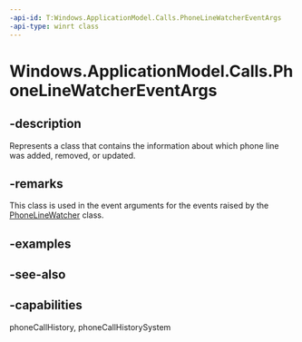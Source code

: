 ```yaml
---
-api-id: T:Windows.ApplicationModel.Calls.PhoneLineWatcherEventArgs
-api-type: winrt class
---
```


<!-- Class syntax.
public class PhoneLineWatcherEventArgs : Windows.ApplicationModel.Calls.IPhoneLineWatcherEventArgs
-->

# Windows.ApplicationModel.Calls.PhoneLineWatcherEventArgs

## -description
Represents a class that contains the information about which phone line was added, removed, or updated.

## -remarks
This class is used in the event arguments for the events raised by the [PhoneLineWatcher](phonelinewatcher.md) class.

## -examples

## -see-also

## -capabilities
phoneCallHistory, phoneCallHistorySystem
